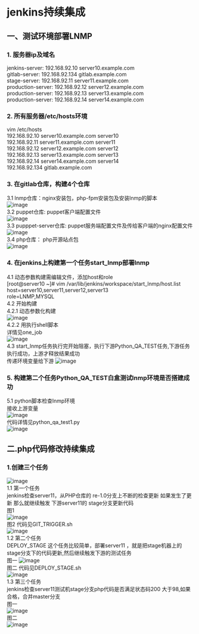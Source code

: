 # jenkins持续集成
## 一、测试环境部署LNMP  
### 1. 服务器ip及域名  
jenkins-server: 192.168.92.10  server10.example.com  
gitlab-server: 192.168.92.134  gitlab.example.com  
stage-server: 192.168.92.11  server11.example.com   
production-server: 192.168.92.12  server12.example.com   
production-server: 192.168.92.13  server13.example.com  
production-server: 192.168.92.14  server14.example.com   
### 2. 所有服务器/etc/hosts环境  
vim /etc/hosts  
192.168.92.10  server10.example.com  server10  
192.168.92.11  server11.example.com  server11  
192.168.92.12  server12.example.com  server12  
192.168.92.13  server13.example.com  server13  
192.168.92.14  server14.example.com  server14  
192.168.92.134 gitlab.example.com  
### 3. 在gitlab仓库，构建4个仓库
3.1 lnmp仓库：nginx安装包，php-fpm安装包及安装lnmp的脚本  
![image](https://github.com/pingan5200/jenkins/blob/master/lnmp.png)  
3.2 puppet仓库: puppet客户端配置文件  
![image](https://github.com/pingan5200/jenkins/blob/master/puppet.png)  
3.3 pupppet-server仓库: puppet服务端配置文件及传给客户端的nginx配置文件 
![image](https://github.com/pingan5200/jenkins/blob/master/puppet-server.png)  
3.4 php仓库： php开源站点包  
![image](https://github.com/pingan5200/jenkins/blob/master/php.png)  
### 4. 在jenkins上构建第一个任务start_lnmp部署lnmp  
4.1 动态参数构建需编辑文件，添加host和role  
[root@server10 ~]# vim /var/lib/jenkins/workspace/start_lnmp/host.list   
host=server10,server11,server12,server13  
role=LNMP,MYSQL  
4.2 开始构建  
4.2.1 动态参数化构建  
![image](https://github.com/pingan5200/jenkins/blob/master/one-job.png)  
4.2.2 用执行shell脚本  
详情见one_job  
![image](https://github.com/pingan5200/jenkins/blob/master/one-job2.png)  
4.3 start_lnmp任务执行完开始阻塞，执行下游Python_QA_TEST任务,下游任务执行成功，上游才释放结果成功  
传递环境变量给下游
![image](https://github.com/pingan5200/jenkins/blob/master/build_check.png)  
### 5. 构建第二个任务Python_QA_TEST白盒测试lnmp环境是否搭建成功
5.1 python脚本检查lnmp环境  
接收上游变量  
![image](https://github.com/pingan5200/jenkins/blob/master/env_get.png)  
代码详情见python_qa_test1.py  
![image](https://github.com/pingan5200/jenkins/blob/master/python_qa.png)  

## 二.php代码修改持续集成  
### 1.创建三个任务
![image](https://github.com/pingan5200/jenkins/blob/master/task-2.png)    
1.1 第一个任务  
jenkins检查server11，从PHP仓库的 re-1.0分⽀上不断的检查更新 如果发生了更新 那么就继续触发 下游server11的 stage分支更新代码  
图1  
![image](https://github.com/pingan5200/jenkins/blob/master/GIT_TRIGGER.png)   
图2  代码见GIT_TRIGGER.sh  
![image](https://github.com/pingan5200/jenkins/blob/master/TRIGGER-2.png)   
1.2 第二个任务  
DEPLOY_STAGE  这个任务比较简单，部署server11 ，就是把stage机器上的stage分支下的代码更新,然后继续触发下游的测试任务  
图一
![image](https://github.com/pingan5200/jenkins/blob/master/DEPLOY-1.png)   
图二  代码见DEPLOY_STAGE.sh  
![image](https://github.com/pingan5200/jenkins/blob/master/DEPLOY-2.png)   
1.3 第三个任务  
jenkins检查server11测试机stage分支php代码是否满足状态码200 大于98,如果合格，合并master分支  
图一  
![image](https://github.com/pingan5200/jenkins/blob/master/python-qa-1.png)   
图二  
![image](https://github.com/pingan5200/jenkins/blob/master/python-qa-2.png)   






